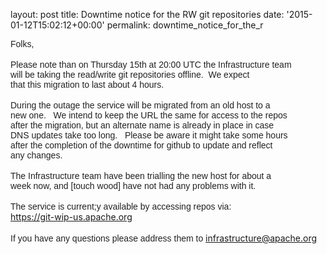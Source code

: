 
layout: post
title: Downtime notice for the RW git repositories
date: '2015-01-12T15:02:12+00:00'
permalink: downtime_notice_for_the_r

<span style="color: #222222; font-family: arial, sans-serif;">Folks,</span><br style="color: #222222; font-family: arial, sans-serif;" /><br style="color: #222222; font-family: arial, sans-serif;" /><span style="color: #222222; font-family: arial, sans-serif;">Please note than on Thursday 15th at 20:00 UTC the Infrastructure team</span><br style="color: #222222; font-family: arial, sans-serif;" /><span style="color: #222222; font-family: arial, sans-serif;">will be taking the read/write git repositories offline.&nbsp; We expect</span><br style="color: #222222; font-family: arial, sans-serif;" /><span style="color: #222222; font-family: arial, sans-serif;">that this migration to last about 4 hours.</span><br style="color: #222222; font-family: arial, sans-serif;" /><br style="color: #222222; font-family: arial, sans-serif;" /><span style="color: #222222; font-family: arial, sans-serif;">During the outage the service will be migrated from an old host to a</span><br style="color: #222222; font-family: arial, sans-serif;" /><span style="color: #222222; font-family: arial, sans-serif;">new one.&nbsp; &nbsp;We intend to keep the URL the same for access to the repos</span><br style="color: #222222; font-family: arial, sans-serif;" /><span style="color: #222222; font-family: arial, sans-serif;">after the migration, but an alternate name is already in place in case</span><br style="color: #222222; font-family: arial, sans-serif;" /><span style="color: #222222; font-family: arial, sans-serif;">DNS updates take too long.&nbsp; &nbsp;Please be aware it might take some hours</span><br style="color: #222222; font-family: arial, sans-serif;" /><span style="color: #222222; font-family: arial, sans-serif;">after the completion of the downtime for github to update and reflect</span><br style="color: #222222; font-family: arial, sans-serif;" /><span style="color: #222222; font-family: arial, sans-serif;">any changes.</span><br style="color: #222222; font-family: arial, sans-serif;" /><br style="color: #222222; font-family: arial, sans-serif;" /><span style="color: #222222; font-family: arial, sans-serif;">The Infrastructure team have been trialling the new host for about a</span><br style="color: #222222; font-family: arial, sans-serif;" /><span style="color: #222222; font-family: arial, sans-serif;">week now, and [touch wood] have not had any problems with it.</span><br style="color: #222222; font-family: arial, sans-serif;" /><br style="color: #222222; font-family: arial, sans-serif;" /><span style="color: #222222; font-family: arial, sans-serif;">The service is current;y available by accessing repos via:</span><br style="color: #222222; font-family: arial, sans-serif;" /><a href="https://git-wip-us.apache.org/" target="_blank" style="color: #1155cc; font-family: arial, sans-serif;">https://git-wip-us.apache.org</a><br style="color: #222222; font-family: arial, sans-serif;" /><br style="color: #222222; font-family: arial, sans-serif;" /><span style="color: #222222; font-family: arial, sans-serif;">If you have any questions please address them to </span><a href="mailto:infrastructure@apache.org" title="[GMCP] Compose a new mail to infrastructure@apache.org" rel="noreferrer" style="color: #1155cc; font-family: arial, sans-serif;">infrastructure@apache.org</a><br style="color: #222222; font-family: arial, sans-serif;" /><br style="color: #222222; font-family: arial, sans-serif;" />
